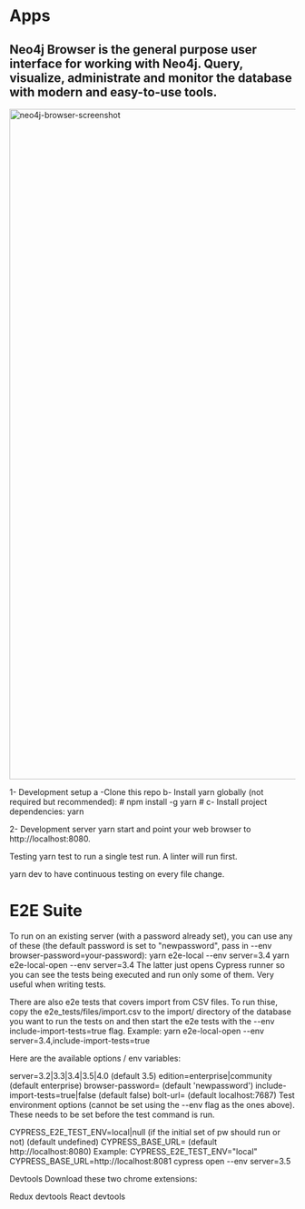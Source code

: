 # Apps #

## Neo4j Browser is the general purpose user interface for working with Neo4j. Query, visualize, administrate and monitor the database with modern and easy-to-use tools. ##

<img width="1179" alt="neo4j-browser-screenshot" src="https://user-images.githubusercontent.com/39738292/70858694-c679ea00-1ed4-11ea-8034-7236f084aba6.png">

1- Development setup
a -Clone this repo
b- Install yarn globally (not required but recommended): # npm install -g yarn #
c- Install project dependencies: yarn

2- Development server yarn start and point your web browser to http://localhost:8080.

Testing yarn test to run a single test run. A linter will run first.

yarn dev to have continuous testing on every file change.

# E2E Suite #


To run on an existing server (with a password already set), you can use any of these (the default password is set to "newpassword", pass in --env browser-password=your-password):
yarn e2e-local --env server=3.4
yarn e2e-local-open --env server=3.4
The latter just opens Cypress runner so you can see the tests being executed and run only some of them. Very useful when writing tests.

There are also e2e tests that covers import from CSV files. To run thise, copy the e2e_tests/files/import.csv to the import/ directory of the database you want to run the tests on and then start the e2e tests with the --env include-import-tests=true flag. Example: yarn e2e-local-open --env server=3.4,include-import-tests=true

Here are the available options / env variables:

server=3.2|3.3|3.4|3.5|4.0 (default 3.5)
edition=enterprise|community (default enterprise)
browser-password=<your-pw> (default 'newpassword')
include-import-tests=true|false (default false)
bolt-url=<bolt url excluding the protocol> (default localhost:7687)
Test environment options (cannot be set using the --env flag as the ones above). These needs to be set before the test command is run.

CYPRESS_E2E_TEST_ENV=local|null (if the initial set of pw should run or not) (default undefined)
CYPRESS_BASE_URL=<url to reach the browser to test> (default http://localhost:8080)
Example: CYPRESS_E2E_TEST_ENV="local" CYPRESS_BASE_URL=http://localhost:8081 cypress open --env server=3.5

Devtools
Download these two chrome extensions:

Redux devtools
React devtools

